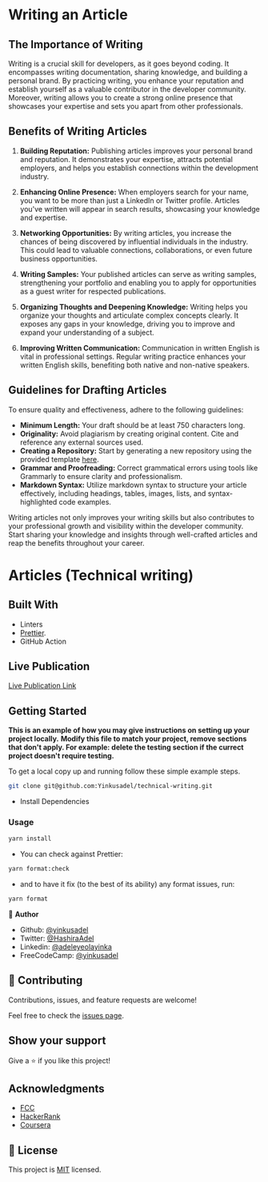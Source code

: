 # Writing an Article

## The Importance of Writing

Writing is a crucial skill for developers, as it goes beyond coding. It encompasses writing documentation, sharing knowledge, and building a personal brand. By practicing writing, you enhance your reputation and establish yourself as a valuable contributor in the developer community. Moreover, writing allows you to create a strong online presence that showcases your expertise and sets you apart from other professionals.

## Benefits of Writing Articles

1. **Building Reputation:** Publishing articles improves your personal brand and reputation. It demonstrates your expertise, attracts potential employers, and helps you establish connections within the development industry.

2. **Enhancing Online Presence:** When employers search for your name, you want to be more than just a LinkedIn or Twitter profile. Articles you've written will appear in search results, showcasing your knowledge and expertise.

3. **Networking Opportunities:** By writing articles, you increase the chances of being discovered by influential individuals in the industry. This could lead to valuable connections, collaborations, or even future business opportunities.

4. **Writing Samples:** Your published articles can serve as writing samples, strengthening your portfolio and enabling you to apply for opportunities as a guest writer for respected publications.

5. **Organizing Thoughts and Deepening Knowledge:** Writing helps you organize your thoughts and articulate complex concepts clearly. It exposes any gaps in your knowledge, driving you to improve and expand your understanding of a subject.

6. **Improving Written Communication:** Communication in written English is vital in professional settings. Regular writing practice enhances your written English skills, benefiting both native and non-native speakers.

## Guidelines for Drafting Articles

To ensure quality and effectiveness, adhere to the following guidelines:

- **Minimum Length:** Your draft should be at least 750 characters long.
- **Originality:** Avoid plagiarism by creating original content. Cite and reference any external sources used.
- **Creating a Repository:** Start by generating a new repository using the provided template [here](https://github.com/bolah2009/articles-template/generate).
- **Grammar and Proofreading:** Correct grammatical errors using tools like Grammarly to ensure clarity and professionalism.
- **Markdown Syntax:** Utilize markdown syntax to structure your article effectively, including headings, tables, images, lists, and syntax-highlighted code examples.

Writing articles not only improves your writing skills but also contributes to your professional growth and visibility within the developer community. Start sharing your knowledge and insights through well-crafted articles and reap the benefits throughout your career.

# Articles (Technical writing)

## Built With

- Linters
- [Prettier](https://prettier.io/).
- GitHub Action

## Live Publication

[Live Publication Link](https://livepublication.com)

## Getting Started

**This is an example of how you may give instructions on setting up your project locally.**
**Modify this file to match your project, remove sections that don't apply. For example: delete the testing section if the currect project doesn't require testing.**

To get a local copy up and running follow these simple example steps.

```bash
git clone git@github.com:Yinkusadel/technical-writing.git
```

- Install Dependencies

### Usage

```bash
yarn install
```

- You can check against Prettier:

```bash
yarn format:check
```

- and to have it fix (to the best of its ability) any format issues, run:

```bash
yarn format
```

👤 **Author**

- Github: [@yinkusadel](https://github.com/yinkusadel)
- Twitter: [@HashiraAdel](https://twitter.com/HashiraAdel)
- Linkedin: [@adeleyeolayinka](https://www.linkedin.com/in/adeleye-olayinka/)
- FreeCodeCamp: [@yinkusadel](https://www.freecodecamp.org/Yinkusadel)

## 🤝 Contributing

Contributions, issues, and feature requests are welcome!

Feel free to check the [issues page](../../issues/).

## Show your support

Give a ⭐️ if you like this project!

## Acknowledgments

- [FCC](https://www.freecodecamp.org/learn/)
- [HackerRank](https://www.hackerrank.com/)
- [Coursera](https://www.coursera.org/)

## 📝 License

This project is [MIT](./MIT.md) licensed.

